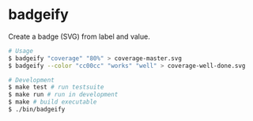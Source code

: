 
# badgeify

Create a badge (SVG) from label and value.

```sh
# Usage
$ badgeify "coverage" "80%" > coverage-master.svg
$ badgeify --color "cc00cc" "works" "well" > coverage-well-done.svg

# Development
$ make test # run testsuite
$ make run # run in development
$ make # build executable
$ ./bin/badgeify
```
